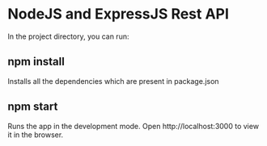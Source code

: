 # NodeJS and ExpressJS Rest API

In the project directory, you can run:

## npm install

Installs all the dependencies which are present in package.json

## npm start

Runs the app in the development mode.
Open http://localhost:3000 to view it in the browser.
